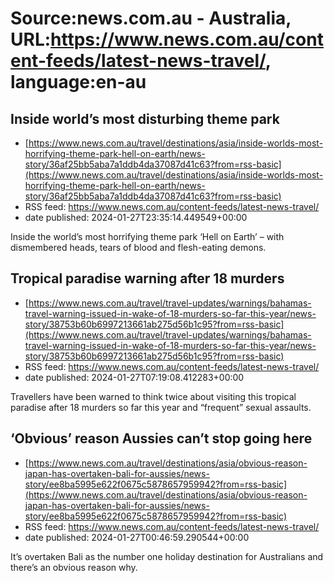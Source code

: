 # Source:news.com.au - Australia, URL:https://www.news.com.au/content-feeds/latest-news-travel/, language:en-au

## Inside world’s most disturbing theme park
 - [https://www.news.com.au/travel/destinations/asia/inside-worlds-most-horrifying-theme-park-hell-on-earth/news-story/36af25bb5aba7a1ddb4da37087d41c63?from=rss-basic](https://www.news.com.au/travel/destinations/asia/inside-worlds-most-horrifying-theme-park-hell-on-earth/news-story/36af25bb5aba7a1ddb4da37087d41c63?from=rss-basic)
 - RSS feed: https://www.news.com.au/content-feeds/latest-news-travel/
 - date published: 2024-01-27T23:35:14.449549+00:00

Inside the world’s most horrifying theme park ‘Hell on Earth’ – with dismembered heads, tears of blood and flesh-eating demons.

## Tropical paradise warning after 18 murders
 - [https://www.news.com.au/travel/travel-updates/warnings/bahamas-travel-warning-issued-in-wake-of-18-murders-so-far-this-year/news-story/38753b60b6997213661ab275d56b1c95?from=rss-basic](https://www.news.com.au/travel/travel-updates/warnings/bahamas-travel-warning-issued-in-wake-of-18-murders-so-far-this-year/news-story/38753b60b6997213661ab275d56b1c95?from=rss-basic)
 - RSS feed: https://www.news.com.au/content-feeds/latest-news-travel/
 - date published: 2024-01-27T07:19:08.412283+00:00

Travellers have been warned to think twice about visiting this tropical paradise after 18 murders so far this year and “frequent” sexual assaults.

## ‘Obvious’ reason Aussies can’t stop going here
 - [https://www.news.com.au/travel/destinations/asia/obvious-reason-japan-has-overtaken-bali-for-aussies/news-story/ee8ba5995e622f0675c5878657959942?from=rss-basic](https://www.news.com.au/travel/destinations/asia/obvious-reason-japan-has-overtaken-bali-for-aussies/news-story/ee8ba5995e622f0675c5878657959942?from=rss-basic)
 - RSS feed: https://www.news.com.au/content-feeds/latest-news-travel/
 - date published: 2024-01-27T00:46:59.290544+00:00

It’s overtaken Bali as the number one holiday destination for Australians and there’s an obvious reason why.

